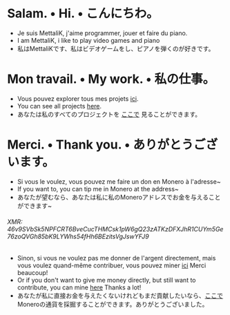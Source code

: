 # Salam. • Hi. • こんにちわ。
- Je suis MettaliK, j'aime programmer, jouer et faire du piano.
- I am MettaliK, i like to play video games and piano
- 私はMettaliKです、私はビデオゲームをし、ピアノを弾くのが好きです。

# Mon travail. • My work. • 私の仕事。
- Vous pouvez explorer tous mes projets [ici](https://github.com/MettaliK).
- You can see all projects [here](https://github.com/MettaliK).
- あなたは私のすべてのプロジェクトを [ここで](https://github.com/MettaliK) 見ることができます。


# Merci. • Thank you. • ありがとうございます。
- Si vous le voulez, vous pouvez me faire un don en Monero à l'adresse~
- If you want to, you can tip me in Monero at the address~
- あなたが望むなら、あなたは私に私のMoneroアドレスでお金を与えることができます~  

 ###### XMR: *46v9SVbSk5NPFCRT6BveCucTHMCsk1pW6gQ23zATKzDFXJhR1CUYm5Ge76zoQVGh85bK9LYWhs54fHh6BEzitsVgJswYFJ9*

- Sinon, si vous ne voulez pas me donner de l'argent directement, mais vous voulez quand-même contribuer, vous pouvez miner [ici](./donner.html) Merci beaucoup!
- Or if you don't want to give me money directly, but still want to contribute, you can mine [here](./donner.html) Thanks a lot!
- あなたが私に直接お金を与えたくないけれどもまだ貢献したいなら、[ここで](./donner.html) Moneroの通貨を採掘することができます。ありがとうございました。
